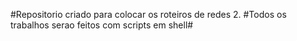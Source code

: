 #Repositorio criado para colocar os roteiros de redes 2. #Todos os trabalhos serao feitos com scripts em shell#
